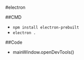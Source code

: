 #electron


##CMD

+ `npm install electron-prebuilt`
+ `electron .`


##Code

+ mainWindow.openDevTools()